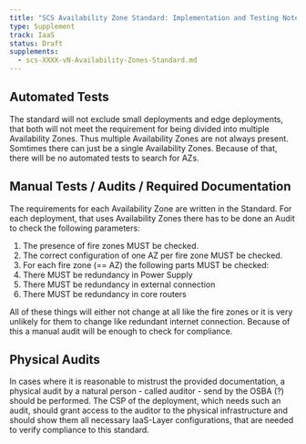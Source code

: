 ```yaml
---
title: "SCS Availability Zone Standard: Implementation and Testing Notes"
type: Supplement
track: IaaS
status: Draft
supplements:
  - scs-XXXX-vN-Availability-Zones-Standard.md
---
```


## Automated Tests

The standard will not exclude small deployments and edge deployments, that both will not meet the requirement for being divided into multiple Availability Zones.
Thus multiple Availability Zones are not always present.
Somtimes there can just be a single Availability Zones.
Because of that, there will be no automated tests to search for AZs.

## Manual Tests / Audits / Required Documentation

The requirements for each Availability Zone are written in the Standard.
For each deployment, that uses Availability Zones there has to be done an Audit to check the following parameters:

1. The presence of fire zones MUST be checked.
2. The correct configuration of one AZ per fire zone MUST be checked.
3. For each fire zone (== AZ) the following parts MUST be checked:
4. There MUST be redundancy in Power Supply
5. There MUST be redundancy in external connection
6. There MUST be redundancy in core routers

All of these things will either not change at all like the fire zones or it is very unlikely for them to change like redundant internet connection.
Because of this a manual audit will be enough to check for compliance.

## Physical Audits

In cases where it is reasonable to mistrust the provided documentation, a physical audit by a natural person - called auditor - send by the OSBA (?) should be performed.
The CSP of the deployment, which needs such an audit, should grant access to the auditor to the physical infrastructure and should show them all necessary IaaS-Layer configurations, that are needed to verify compliance to this standard.

